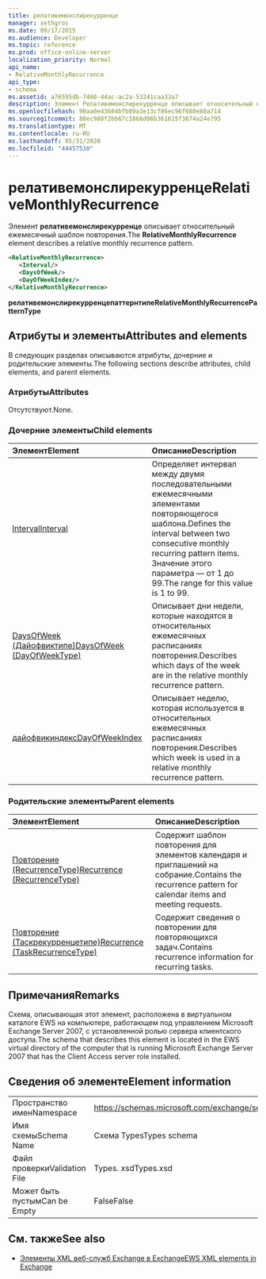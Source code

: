 ```yaml
---
title: релативемонслирекурренце
manager: sethgros
ms.date: 09/17/2015
ms.audience: Developer
ms.topic: reference
ms.prod: office-online-server
localization_priority: Normal
api_name:
- RelativeMonthlyRecurrence
api_type:
- schema
ms.assetid: a76595db-7460-44ac-ac2a-53241caa33a7
description: Элемент Релативемонслирекурренце описывает относительный ежемесячный шаблон повторения.
ms.openlocfilehash: 90aa0e43684bfb09a3e13cf86ec96f680e80a714
ms.sourcegitcommit: 88ec988f2bb67c1866d06b361615f3674a24e795
ms.translationtype: MT
ms.contentlocale: ru-RU
ms.lasthandoff: 05/31/2020
ms.locfileid: "44457510"
---
```

# <a name="relativemonthlyrecurrence"></a><span data-ttu-id="8e028-103">релативемонслирекурренце</span><span class="sxs-lookup"><span data-stu-id="8e028-103">RelativeMonthlyRecurrence</span></span>

<span data-ttu-id="8e028-104">Элемент **релативемонслирекурренце** описывает относительный ежемесячный шаблон повторения.</span><span class="sxs-lookup"><span data-stu-id="8e028-104">The **RelativeMonthlyRecurrence** element describes a relative monthly recurrence pattern.</span></span> 
  
```xml
<RelativeMonthlyRecurrence>
   <Interval/>
   <DaysOfWeek/>
   <DayOfWeekIndex/>
</RelativeMonthlyRecurrence>
```

 <span data-ttu-id="8e028-105">**релативемонслирекурренцепаттернтипе**</span><span class="sxs-lookup"><span data-stu-id="8e028-105">**RelativeMonthlyRecurrencePatternType**</span></span>
## <a name="attributes-and-elements"></a><span data-ttu-id="8e028-106">Атрибуты и элементы</span><span class="sxs-lookup"><span data-stu-id="8e028-106">Attributes and elements</span></span>

<span data-ttu-id="8e028-107">В следующих разделах описываются атрибуты, дочерние и родительские элементы.</span><span class="sxs-lookup"><span data-stu-id="8e028-107">The following sections describe attributes, child elements, and parent elements.</span></span>
  
### <a name="attributes"></a><span data-ttu-id="8e028-108">Атрибуты</span><span class="sxs-lookup"><span data-stu-id="8e028-108">Attributes</span></span>

<span data-ttu-id="8e028-109">Отсутствуют.</span><span class="sxs-lookup"><span data-stu-id="8e028-109">None.</span></span>
  
### <a name="child-elements"></a><span data-ttu-id="8e028-110">Дочерние элементы</span><span class="sxs-lookup"><span data-stu-id="8e028-110">Child elements</span></span>

|<span data-ttu-id="8e028-111">**Элемент**</span><span class="sxs-lookup"><span data-stu-id="8e028-111">**Element**</span></span>|<span data-ttu-id="8e028-112">**Описание**</span><span class="sxs-lookup"><span data-stu-id="8e028-112">**Description**</span></span>|
|:-----|:-----|
|[<span data-ttu-id="8e028-113">Interval</span><span class="sxs-lookup"><span data-stu-id="8e028-113">Interval</span></span>](interval.md) <br/> |<span data-ttu-id="8e028-114">Определяет интервал между двумя последовательными ежемесячными элементами повторяющегося шаблона.</span><span class="sxs-lookup"><span data-stu-id="8e028-114">Defines the interval between two consecutive monthly recurring pattern items.</span></span> <span data-ttu-id="8e028-115">Значение этого параметра — от 1 до 99.</span><span class="sxs-lookup"><span data-stu-id="8e028-115">The range for this value is 1 to 99.</span></span>  <br/> |
|[<span data-ttu-id="8e028-116">DaysOfWeek (Дайофвиктипе)</span><span class="sxs-lookup"><span data-stu-id="8e028-116">DaysOfWeek (DayOfWeekType)</span></span>](daysofweek-dayofweektype.md) <br/> |<span data-ttu-id="8e028-117">Описывает дни недели, которые находятся в относительных ежемесячных расписаниях повторения.</span><span class="sxs-lookup"><span data-stu-id="8e028-117">Describes which days of the week are in the relative monthly recurrence pattern.</span></span>  <br/> |
|[<span data-ttu-id="8e028-118">дайофвикиндекс</span><span class="sxs-lookup"><span data-stu-id="8e028-118">DayOfWeekIndex</span></span>](dayofweekindex.md) <br/> |<span data-ttu-id="8e028-119">Описывает неделю, которая используется в относительных ежемесячных расписаниях повторения.</span><span class="sxs-lookup"><span data-stu-id="8e028-119">Describes which week is used in a relative monthly recurrence pattern.</span></span>  <br/> |
   
### <a name="parent-elements"></a><span data-ttu-id="8e028-120">Родительские элементы</span><span class="sxs-lookup"><span data-stu-id="8e028-120">Parent elements</span></span>

|<span data-ttu-id="8e028-121">**Элемент**</span><span class="sxs-lookup"><span data-stu-id="8e028-121">**Element**</span></span>|<span data-ttu-id="8e028-122">**Описание**</span><span class="sxs-lookup"><span data-stu-id="8e028-122">**Description**</span></span>|
|:-----|:-----|
|[<span data-ttu-id="8e028-123">Повторение (RecurrenceType)</span><span class="sxs-lookup"><span data-stu-id="8e028-123">Recurrence (RecurrenceType)</span></span>](recurrence-recurrencetype.md) <br/> |<span data-ttu-id="8e028-124">Содержит шаблон повторения для элементов календаря и приглашений на собрание.</span><span class="sxs-lookup"><span data-stu-id="8e028-124">Contains the recurrence pattern for calendar items and meeting requests.</span></span>  <br/> |
|[<span data-ttu-id="8e028-125">Повторение (Таскрекурренцетипе)</span><span class="sxs-lookup"><span data-stu-id="8e028-125">Recurrence (TaskRecurrenceType)</span></span>](recurrence-taskrecurrencetype.md) <br/> |<span data-ttu-id="8e028-126">Содержит сведения о повторении для повторяющихся задач.</span><span class="sxs-lookup"><span data-stu-id="8e028-126">Contains recurrence information for recurring tasks.</span></span>  <br/> |
   
## <a name="remarks"></a><span data-ttu-id="8e028-127">Примечания</span><span class="sxs-lookup"><span data-stu-id="8e028-127">Remarks</span></span>

<span data-ttu-id="8e028-128">Схема, описывающая этот элемент, расположена в виртуальном каталоге EWS на компьютере, работающем под управлением Microsoft Exchange Server 2007, с установленной ролью сервера клиентского доступа.</span><span class="sxs-lookup"><span data-stu-id="8e028-128">The schema that describes this element is located in the EWS virtual directory of the computer that is running Microsoft Exchange Server 2007 that has the Client Access server role installed.</span></span>
  
## <a name="element-information"></a><span data-ttu-id="8e028-129">Сведения об элементе</span><span class="sxs-lookup"><span data-stu-id="8e028-129">Element information</span></span>

|||
|:-----|:-----|
|<span data-ttu-id="8e028-130">Пространство имен</span><span class="sxs-lookup"><span data-stu-id="8e028-130">Namespace</span></span>  <br/> |https://schemas.microsoft.com/exchange/services/2006/types  <br/> |
|<span data-ttu-id="8e028-131">Имя схемы</span><span class="sxs-lookup"><span data-stu-id="8e028-131">Schema Name</span></span>  <br/> |<span data-ttu-id="8e028-132">Схема Types</span><span class="sxs-lookup"><span data-stu-id="8e028-132">Types schema</span></span>  <br/> |
|<span data-ttu-id="8e028-133">Файл проверки</span><span class="sxs-lookup"><span data-stu-id="8e028-133">Validation File</span></span>  <br/> |<span data-ttu-id="8e028-134">Types. xsd</span><span class="sxs-lookup"><span data-stu-id="8e028-134">Types.xsd</span></span>  <br/> |
|<span data-ttu-id="8e028-135">Может быть пустым</span><span class="sxs-lookup"><span data-stu-id="8e028-135">Can be Empty</span></span>  <br/> |<span data-ttu-id="8e028-136">False</span><span class="sxs-lookup"><span data-stu-id="8e028-136">False</span></span>  <br/> |
   
## <a name="see-also"></a><span data-ttu-id="8e028-137">См. также</span><span class="sxs-lookup"><span data-stu-id="8e028-137">See also</span></span>



- [<span data-ttu-id="8e028-138">Элементы XML веб-служб Exchange в Exchange</span><span class="sxs-lookup"><span data-stu-id="8e028-138">EWS XML elements in Exchange</span></span>](ews-xml-elements-in-exchange.md)

